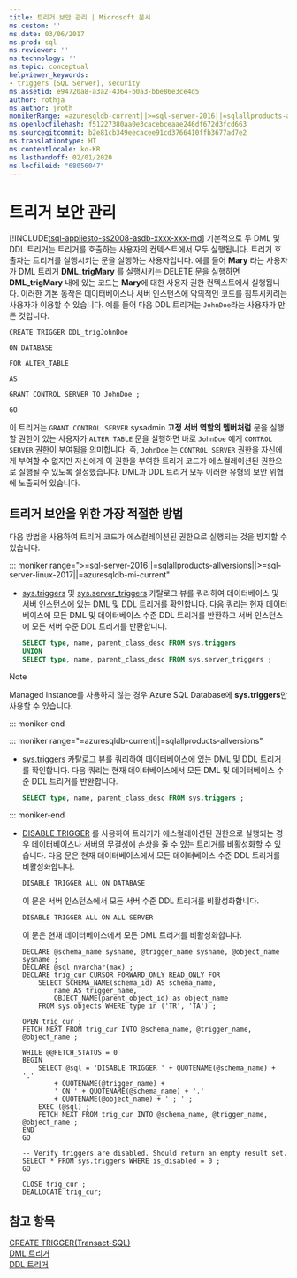 ```yaml
---
title: 트리거 보안 관리 | Microsoft 문서
ms.custom: ''
ms.date: 03/06/2017
ms.prod: sql
ms.reviewer: ''
ms.technology: ''
ms.topic: conceptual
helpviewer_keywords:
- triggers [SQL Server], security
ms.assetid: e94720a8-a3a2-4364-b0a3-bbe86e3ce4d5
author: rothja
ms.author: jroth
monikerRange: =azuresqldb-current||>=sql-server-2016||=sqlallproducts-allversions||>=sql-server-linux-2017||=azuresqldb-mi-current
ms.openlocfilehash: f51227380aa0e3cacebceaae246df672d3fcd663
ms.sourcegitcommit: b2e81cb349eecacee91cd3766410ffb3677ad7e2
ms.translationtype: HT
ms.contentlocale: ko-KR
ms.lasthandoff: 02/01/2020
ms.locfileid: "68056047"
---
```

# <a name="manage-trigger-security"></a>트리거 보안 관리
[!INCLUDE[tsql-appliesto-ss2008-asdb-xxxx-xxx-md](../../includes/tsql-appliesto-ss2008-asdb-xxxx-xxx-md.md)]
  기본적으로 두 DML 및 DDL 트리거는 트리거를 호출하는 사용자의 컨텍스트에서 모두 실행됩니다. 트리거 호출자는 트리거를 실행시키는 문을 실행하는 사용자입니다. 예를 들어 **Mary** 라는 사용자가 DML 트리거 **DML_trigMary** 를 실행시키는 DELETE 문을 실행하면 **DML_trigMary** 내에 있는 코드는 **Mary**에 대한 사용자 권한 컨텍스트에서 실행됩니다. 이러한 기본 동작은 데이터베이스나 서버 인스턴스에 악의적인 코드를 침투시키려는 사용자가 이용할 수 있습니다. 예를 들어 다음 DDL 트리거는 `JohnDoe`라는 사용자가 만든 것입니다.  
  
 `CREATE TRIGGER DDL_trigJohnDoe`  
  
 `ON DATABASE`  
  
 `FOR ALTER_TABLE`  
  
 `AS`  
  
 `GRANT CONTROL SERVER TO JohnDoe ;`  
  
 `GO`  
  
 이 트리거는 `GRANT CONTROL SERVER` sysadmin **고정 서버 역할의 멤버처럼** 문을 실행할 권한이 있는 사용자가 `ALTER TABLE` 문을 실행하면 바로 `JohnDoe` 에게 `CONTROL SERVER` 권한이 부여됨을 의미합니다. 즉, `JohnDoe` 는 `CONTROL SERVER` 권한을 자신에게 부여할 수 없지만 자신에게 이 권한을 부여한 트리거 코드가 에스컬레이션된 권한으로 실행될 수 있도록 설정했습니다. DML과 DDL 트리거 모두 이러한 유형의 보안 위협에 노출되어 있습니다.  
  
## <a name="trigger-security-best-practices"></a>트리거 보안을 위한 가장 적절한 방법  
 다음 방법을 사용하여 트리거 코드가 에스컬레이션된 권한으로 실행되는 것을 방지할 수 있습니다.  
  
::: moniker range=">=sql-server-2016||=sqlallproducts-allversions||>=sql-server-linux-2017||=azuresqldb-mi-current"

-   [sys.triggers](../../relational-databases/system-catalog-views/sys-triggers-transact-sql.md) 및 [sys.server_triggers](../../relational-databases/system-catalog-views/sys-server-triggers-transact-sql.md) 카탈로그 뷰를 쿼리하여 데이터베이스 및 서버 인스턴스에 있는 DML 및 DDL 트리거를 확인합니다. 다음 쿼리는 현재 데이터베이스에 모든 DML 및 데이터베이스 수준 DDL 트리거를 반환하고 서버 인스턴스에 모든 서버 수준 DDL 트리거를 반환합니다.  
  
    ```sql
    SELECT type, name, parent_class_desc FROM sys.triggers  
    UNION  
    SELECT type, name, parent_class_desc FROM sys.server_triggers ;  
    ```  

   > [!NOTE]
   > Managed Instance를 사용하지 않는 경우 Azure SQL Database에 **sys.triggers**만 사용할 수 있습니다.

::: moniker-end

::: moniker range="=azuresqldb-current||=sqlallproducts-allversions"

-   [sys.triggers](../../relational-databases/system-catalog-views/sys-triggers-transact-sql.md) 카탈로그 뷰를 쿼리하여 데이터베이스에 있는 DML 및 DDL 트리거를 확인합니다. 다음 쿼리는 현재 데이터베이스에서 모든 DML 및 데이터베이스 수준 DDL 트리거를 반환합니다.  
  
    ```sql
    SELECT type, name, parent_class_desc FROM sys.triggers ; 
    ```  
  
::: moniker-end

-   [DISABLE TRIGGER](../../t-sql/statements/disable-trigger-transact-sql.md) 를 사용하여 트리거가 에스컬레이션된 권한으로 실행되는 경우 데이터베이스나 서버의 무결성에 손상을 줄 수 있는 트리거를 비활성화할 수 있습니다. 다음 문은 현재 데이터베이스에서 모든 데이터베이스 수준 DDL 트리거를 비활성화합니다.  
  
    ```  
    DISABLE TRIGGER ALL ON DATABASE  
    ```  
  
     이 문은 서버 인스턴스에서 모든 서버 수준 DDL 트리거를 비활성화합니다.  
  
    ```  
    DISABLE TRIGGER ALL ON ALL SERVER  
    ```  
  
     이 문은 현재 데이터베이스에서 모든 DML 트리거를 비활성화합니다.  
  
    ```  
    DECLARE @schema_name sysname, @trigger_name sysname, @object_name sysname ;  
    DECLARE @sql nvarchar(max) ;  
    DECLARE trig_cur CURSOR FORWARD_ONLY READ_ONLY FOR  
        SELECT SCHEMA_NAME(schema_id) AS schema_name,  
            name AS trigger_name,  
            OBJECT_NAME(parent_object_id) as object_name  
        FROM sys.objects WHERE type in ('TR', 'TA') ;  
  
    OPEN trig_cur ;  
    FETCH NEXT FROM trig_cur INTO @schema_name, @trigger_name, @object_name ;  
  
    WHILE @@FETCH_STATUS = 0  
    BEGIN  
        SELECT @sql = 'DISABLE TRIGGER ' + QUOTENAME(@schema_name) + '.'  
            + QUOTENAME(@trigger_name) +  
            ' ON ' + QUOTENAME(@schema_name) + '.'   
            + QUOTENAME(@object_name) + ' ; ' ;  
        EXEC (@sql) ;  
        FETCH NEXT FROM trig_cur INTO @schema_name, @trigger_name, @object_name ;  
    END  
    GO  
  
    -- Verify triggers are disabled. Should return an empty result set.  
    SELECT * FROM sys.triggers WHERE is_disabled = 0 ;  
    GO  
  
    CLOSE trig_cur ;  
    DEALLOCATE trig_cur;  
    ```  
  
## <a name="see-also"></a>참고 항목  
 [CREATE TRIGGER&#40;Transact-SQL&#41;](../../t-sql/statements/create-trigger-transact-sql.md)   
 [DML 트리거](../../relational-databases/triggers/dml-triggers.md)   
 [DDL 트리거](../../relational-databases/triggers/ddl-triggers.md)  
  
  
